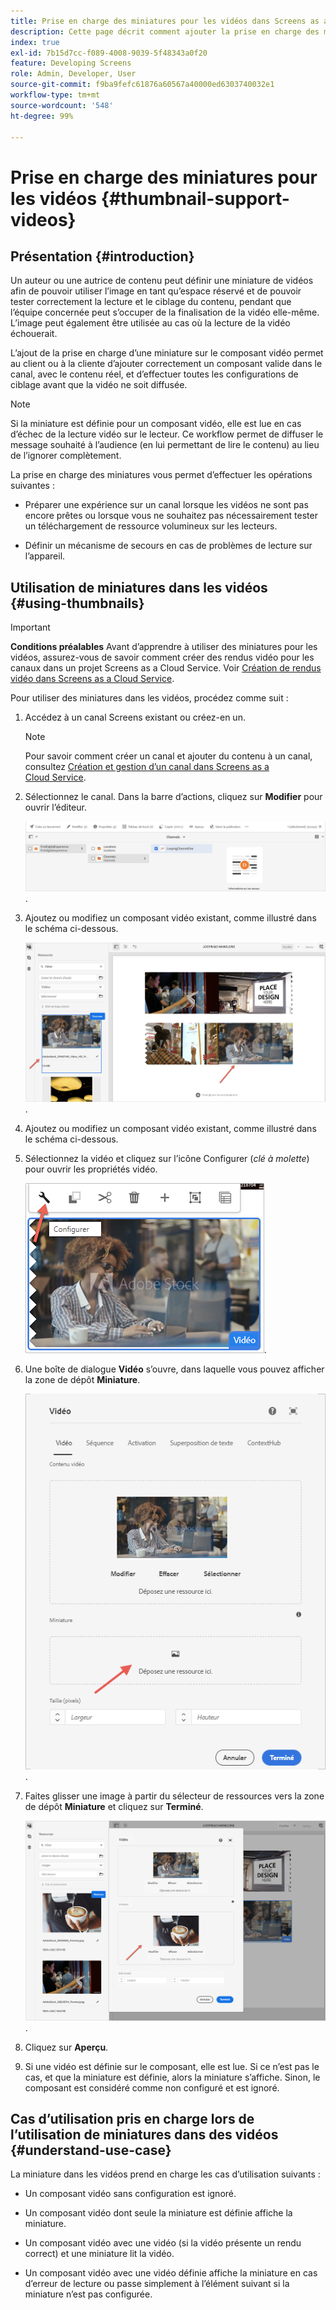 ```yaml
---
title: Prise en charge des miniatures pour les vidéos dans Screens as a Cloud Service
description: Cette page décrit comment ajouter la prise en charge des miniatures pour les vidéos dans Screens as a Cloud Service.
index: true
exl-id: 7b15d7cc-f089-4008-9039-5f48343a0f20
feature: Developing Screens
role: Admin, Developer, User
source-git-commit: f9ba9fefc61876a60567a40000ed6303740032e1
workflow-type: tm+mt
source-wordcount: '548'
ht-degree: 99%

---
```


# Prise en charge des miniatures pour les vidéos {#thumbnail-support-videos}

## Présentation {#introduction}

Un auteur ou une autrice de contenu peut définir une miniature de vidéos afin de pouvoir utiliser l’image en tant qu’espace réservé et de pouvoir tester correctement la lecture et le ciblage du contenu, pendant que l’équipe concernée peut s’occuper de la finalisation de la vidéo elle-même. L’image peut également être utilisée au cas où la lecture de la vidéo échouerait.

L’ajout de la prise en charge d’une miniature sur le composant vidéo permet au client ou à la cliente d’ajouter correctement un composant valide dans le canal, avec le contenu réel, et d’effectuer toutes les configurations de ciblage avant que la vidéo ne soit diffusée.

>[!NOTE]
>Si la miniature est définie pour un composant vidéo, elle est lue en cas d’échec de la lecture vidéo sur le lecteur. Ce workflow permet de diffuser le message souhaité à l’audience (en lui permettant de lire le contenu) au lieu de l’ignorer complètement.

La prise en charge des miniatures vous permet d’effectuer les opérations suivantes :

* Préparer une expérience sur un canal lorsque les vidéos ne sont pas encore prêtes ou lorsque vous ne souhaitez pas nécessairement tester un téléchargement de ressource volumineux sur les lecteurs.

* Définir un mécanisme de secours en cas de problèmes de lecture sur l’appareil.

## Utilisation de miniatures dans les vidéos {#using-thumbnails}

>[!IMPORTANT]
>**Conditions préalables**
>Avant d’apprendre à utiliser des miniatures pour les vidéos, assurez-vous de savoir comment créer des rendus vidéo pour les canaux dans un projet Screens as a Cloud Service. Voir [Création de rendus vidéo dans Screens as a Cloud Service](/help/screens-cloud/configuring/creating-screens-video-renditions-cloud-service.md).

Pour utiliser des miniatures dans les vidéos, procédez comme suit :

1. Accédez à un canal Screens existant ou créez-en un.

   >[!NOTE]
   >Pour savoir comment créer un canal et ajouter du contenu à un canal, consultez [Création et gestion d’un canal dans Screens as a Cloud Service](https://experienceleague.adobe.com/docs/experience-manager-cloud-service/content/screens-as-cloud-service/create-content/creating-channels-screens-cloud.html?lang=fr).

1. Sélectionnez le canal. Dans la barre d’actions, cliquez sur **Modifier** pour ouvrir l’éditeur.


   ![Bouton Modifier de la barre d’actions](/help/screens-cloud/using-core-product-features/assets/thumbnail-1.png).

1. Ajoutez ou modifiez un composant vidéo existant, comme illustré dans le schéma ci-dessous.

   ![Image mise en surbrillance d’une ressource vidéo](/help/screens-cloud/using-core-product-features/assets/thumbnail-2.png).

1. Ajoutez ou modifiez un composant vidéo existant, comme illustré dans le schéma ci-dessous.

1. Sélectionnez la vidéo et cliquez sur l’icône Configurer (*clé à molette*) pour ouvrir les propriétés vidéo.

   ![Image de ressource vidéo sélectionnée avec une flèche pointant vers l’icône Configurer, représentée sous la forme d’une clé à molette. dans la barre d’outils](/help/screens-cloud/using-core-product-features/assets/thumbnail-3.png).

1. Une boîte de dialogue **Vidéo** s’ouvre, dans laquelle vous pouvez afficher la zone de dépôt **Miniature**.

   ![Boîte de dialogue Vidéo présentant l’image de la ressource vidéo et la zone de dépôt Miniature](/help/screens-cloud/using-core-product-features/assets/thumbnail-4.png).

1. Faites glisser une image à partir du sélecteur de ressources vers la zone de dépôt **Miniature** et cliquez sur **Terminé**.

   ![Sélecteur d’image de ressource affiché derrière la boîte de dialogue Vidéo avec la ressource d’image affichée dans la zone de dépôt Miniature](/help/screens-cloud/using-core-product-features/assets/thumbnail-5.png).

1. Cliquez sur **Aperçu**. 

1. Si une vidéo est définie sur le composant, elle est lue. Si ce n’est pas le cas, et que la miniature est définie, alors la miniature s’affiche. Sinon, le composant est considéré comme non configuré et est ignoré.

## Cas d’utilisation pris en charge lors de l’utilisation de miniatures dans des vidéos {#understand-use-case}

La miniature dans les vidéos prend en charge les cas d’utilisation suivants :

* Un composant vidéo sans configuration est ignoré.

* Un composant vidéo dont seule la miniature est définie affiche la miniature.

* Un composant vidéo avec une vidéo (si la vidéo présente un rendu correct) et une miniature lit la vidéo.

* Un composant vidéo avec une vidéo définie affiche la miniature en cas d’erreur de lecture ou passe simplement à l’élément suivant si la miniature n’est pas configurée.
